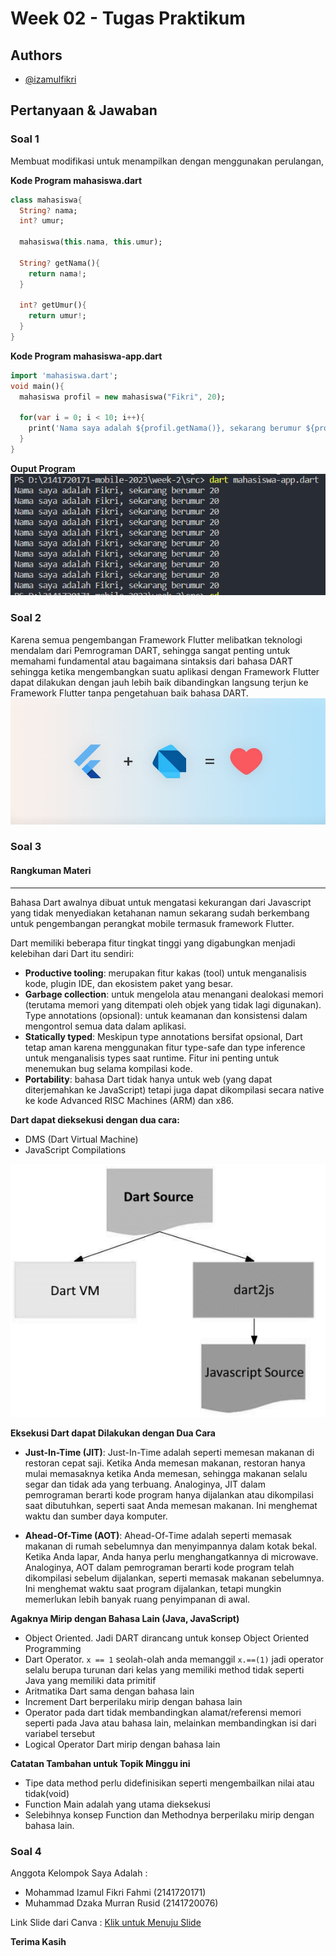 # Week 02 - Tugas Praktikum

## Authors

- [@izamulfikri](https://www.github.com/izamulfikri)

## Pertanyaan & Jawaban

### Soal 1
Membuat modifikasi untuk menampilkan dengan menggunakan perulangan,

**Kode Program mahasiswa.dart**
```dart
class mahasiswa{
  String? nama;
  int? umur;

  mahasiswa(this.nama, this.umur);

  String? getNama(){
    return nama!;
  }

  int? getUmur(){
    return umur!;
  }
}
```

**Kode Program mahasiswa-app.dart**
```dart
import 'mahasiswa.dart';
void main(){
  mahasiswa profil = new mahasiswa("Fikri", 20);

  for(var i = 0; i < 10; i++){
    print('Nama saya adalah ${profil.getNama()}, sekarang berumur ${profil.getUmur()}');
  }
}
```
**Ouput Program**
![Output Soal 1](docs/soal-1.png)


### Soal 2
Karena semua pengembangan Framework Flutter melibatkan teknologi mendalam dari Pemrograman DART, sehingga sangat penting untuk memahami fundamental atau bagaimana sintaksis dari bahasa DART sehingga ketika mengembangkan suatu aplikasi dengan Framework Flutter dapat dilakukan dengan jauh lebih baik dibandingkan langsung terjun ke Framework Flutter tanpa pengetahuan baik bahasa DART.
![dart-love-flutter](docs/dart-love-flutter.jpeg)


### Soal 3
#### Rangkuman Materi
<hr>
Bahasa Dart awalnya dibuat untuk mengatasi kekurangan dari Javascript yang tidak menyediakan ketahanan namun sekarang sudah berkembang untuk pengembangan perangkat mobile termasuk framework Flutter.

Dart memiliki beberapa fitur tingkat tinggi yang digabungkan menjadi kelebihan dari Dart itu sendiri:

- **Productive tooling**: merupakan fitur kakas (tool) untuk menganalisis kode, plugin IDE, dan ekosistem paket yang besar.
- **Garbage collection**: untuk mengelola atau menangani dealokasi memori (terutama memori yang ditempati oleh objek yang tidak lagi digunakan).
Type annotations (opsional): untuk keamanan dan konsistensi dalam mengontrol semua data dalam aplikasi.
- **Statically typed**: Meskipun type annotations bersifat opsional, Dart tetap aman karena menggunakan fitur type-safe dan type inference untuk menganalisis types saat runtime. Fitur ini penting untuk menemukan bug selama kompilasi kode.
- **Portability**: bahasa Dart tidak hanya untuk web (yang dapat diterjemahkan ke JavaScript) tetapi juga dapat dikompilasi secara native ke kode Advanced RISC Machines (ARM) dan x86.

**Dart dapat dieksekusi dengan dua cara:**
- DMS (Dart Virtual Machine)
- JavaScript Compilations

![diagram dart](docs/diagram-dart.png)


**Eksekusi Dart dapat Dilakukan dengan Dua Cara**
- **Just-In-Time (JIT)**:
Just-In-Time adalah seperti memesan makanan di restoran cepat saji. Ketika Anda memesan makanan, restoran hanya mulai memasaknya ketika Anda memesan, sehingga makanan selalu segar dan tidak ada yang terbuang. Analoginya, JIT dalam pemrograman berarti kode program hanya dijalankan atau dikompilasi saat dibutuhkan, seperti saat Anda memesan makanan. Ini menghemat waktu dan sumber daya komputer.

- **Ahead-Of-Time (AOT)**:
Ahead-Of-Time adalah seperti memasak makanan di rumah sebelumnya dan menyimpannya dalam kotak bekal. Ketika Anda lapar, Anda hanya perlu menghangatkannya di microwave. Analoginya, AOT dalam pemrograman berarti kode program telah dikompilasi sebelum dijalankan, seperti memasak makanan sebelumnya. Ini menghemat waktu saat program dijalankan, tetapi mungkin memerlukan lebih banyak ruang penyimpanan di awal.

**Agaknya Mirip dengan Bahasa Lain (Java, JavaScript)**
- Object Oriented. Jadi DART dirancang untuk konsep Object Oriented Programming
- Dart Operator. `x == 1` seolah-olah anda memanggil `x.==(1)` jadi operator selalu berupa turunan dari kelas yang memiliki method tidak seperti Java yang memiliki data primitif
- Aritmatika Dart sama dengan bahasa lain
- Increment Dart berperilaku mirip dengan bahasa lain
- Operator pada dart tidak membandingkan alamat/referensi memori seperti pada Java atau bahasa lain, melainkan membandingkan isi dari variabel tersebut
- Logical Operator Dart mirip dengan bahasa lain

**Catatan Tambahan untuk Topik Minggu ini**
- Tipe data method perlu didefinisikan seperti mengembailkan nilai atau tidak(void)
- Function Main adalah yang utama dieksekusi
- Selebihnya konsep Function dan Methodnya berperilaku mirip dengan bahasa lain.

### Soal 4
Anggota Kelompok Saya Adalah :
- Mohammad Izamul Fikri Fahmi (2141720171)
- Muhammad Dzaka Murran Rusid (2141720076)

Link Slide dari Canva :
<a href="https://www.canva.com/design/DAFtc00esjY/HbqOsJ2jxFClf_FJUc4gkQ/edit?utm_content=DAFtc00esjY&utm_campaign=designshare&utm_medium=link2&utm_source=sharebutton" title="">Klik untuk Menuju Slide</a>

**Terima Kasih**
